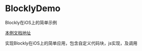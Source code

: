 # BlocklyDemo
Blockly在iOS上的简单示例


[本例文档地址](http://moonlspace.com/2017/11/Blockly在iOS上的实践/)

实现Blockly在iOS上的简单应用，包含自定义代码块，js实现，及调用